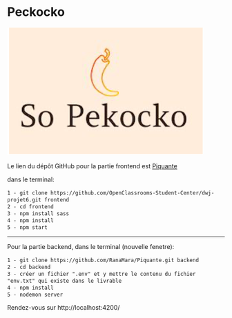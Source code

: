 # Peckocko 
![alt text](https://github.com/RanaMara/Piquante/blob/master/logo.png)

Le lien du dépôt GitHub pour la partie frontend est [Piquante](https://github.com/OpenClassrooms-Student-Center/dwj-projet6 )

dans le terminal:

    1 - git clone https://github.com/OpenClassrooms-Student-Center/dwj-projet6.git frontend
    2 - cd frontend 
    3 - npm install sass
    4 - npm install 
    5 - npm start
---

Pour la partie backend, dans le terminal (nouvelle fenetre):

    1 - git clone https://github.com/RanaMara/Piquante.git backend
    2 - cd backend 
    3 - créer un fichier ".env" et y mettre le contenu du fichier "env.txt" qui existe dans le livrable
    4 - npm install
    5 - nodemon server 
  
  Rendez-vous sur http://localhost:4200/
